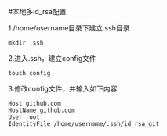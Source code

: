 #本地多id_rsa配置

1./home/username目录下建立.ssh目录
```
mkdir .ssh
```
2.进入.ssh，建立config文件
```
touch config
```
3.修改config文件，并输入如下内容
```
Host github.com
HostName github.com
User root
IdentityFile /home/username/.ssh/id_rsa_git
```
